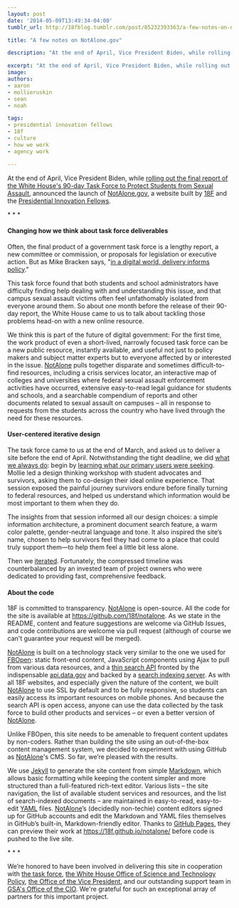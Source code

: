 ```yaml
---
layout: post
date: '2014-05-09T13:49:34-04:00'
tumblr_url: http://18fblog.tumblr.com/post/85232393363/a-few-notes-on-notalone-gov

title: "A few notes on NotAlone.gov"

description: "At the end of April, Vice President Biden, while rolling out the final report of the White House's 90-day Task Force to Protect Students from Sexual Assault, announced the launch of NotAlone.gov, a website built by 18F and the Presidential Innovation Fellows."

excerpt: "At the end of April, Vice President Biden, while rolling out the final report of the White House's 90-day Task Force to Protect Students from Sexual Assault, announced the launch of NotAlone.gov, a website built by 18F and the Presidential Innovation Fellows."
image:
authors:
- aaron
- mollieruskin
- sean
- noah

tags:
- presidential innovation fellows
- 18f
- culture
- how we work
- agency work

---
```


At the end of April, Vice President Biden, while [rolling out the final
report of the White House's 90-day Task Force to Protect Students from
Sexual
Assault](https://obamawhitehouse.archives.gov/photos-and-video/video/2014/04/29/vice-president-biden-speaks-preventing-campus-sexual-assault),
announced the launch of [NotAlone.gov](https://www.notalone.gov/), a
website built by [18F](https://18f.gsa.gov/) and the [Presidential
Innovation Fellows](https://obamawhitehouse.archives.gov/innovationfellows).

\* \* \*

#### Changing how we think about task force deliverables

Often, the final product of a government task force is a lengthy report,
a new committee or commission, or proposals for legislation or executive
action. But as Mike Bracken says, "[in a digital world, delivery informs
policy](http://mikebracken.com/blog/the-strategy-is-delivery-again/)."

This task force found that both students and school administrators have
difficulty finding help dealing with and understanding this issue, and
that campus sexual assault victims often feel unfathomably isolated from
everyone around them. So about one month before the release of their
90-day report, the White House came to us to talk about tackling those
problems head-on with a new online resource.

We think this is part of the future of digital government: For the first
time, the work product of even a short-lived, narrowly focused task
force can be a new public resource, instantly available, and useful not
just to policy makers and subject matter experts but to everyone
affected by or interested in the issue.
[NotAlone](https://www.notalone.gov/) pulls together disparate and
sometimes difficult-to-find resources, including a crisis services
locator, an interactive map of colleges and universities where federal
sexual assault enforcement activities have occurred, extensive
easy-to-read legal guidance for students and schools, and a searchable
compendium of reports and other documents related to sexual assault on
campuses – all in response to requests from the students across the
country who have lived through the need for these resources.

#### User-centered iterative design

The task force came to us at the end of March, and asked us to deliver a
site before the end of April. Notwithstanding the tight deadline, we did
[what we always
do](https://18f.gsa.gov/18f/team/culture/2014/03/19/hello-world-we-are-18f/):
begin by [learning what our primary users were
seeking](https://en.wikipedia.org/wiki/User-centered_design). Mollie led
a design thinking workshop with student advocates and survivors, asking
them to co-design their ideal online experience. That session exposed
the painful journey survivors endure before finally turning to federal
resources, and helped us understand which information would be most
important to them when they do.

The insights from that session informed all our design choices: a simple
information architecture, a prominent document search feature, a warm
color palette, gender-neutral language and tone. It also inspired the
site’s name, chosen to help survivors feel they had come to a place that
could truly support them—to help them feel a little bit less alone.

Then we [iterated](https://en.wikipedia.org/wiki/Iterative_design).
Fortunately, the compressed timeline was counterbalanced by an invested
team of project owners who were dedicated to providing fast,
comprehensive feedback.

#### About the code

18F is committed to transparency. [NotAlone](https://www.notalone.gov/)
is open-source. All the code for the site is available at
<https://github.com/18f/notalone>. As we state in the README, content
and feature suggestions are welcome via GitHub Issues, and code
contributions are welcome via pull request (although of course we can't
guarantee your request will be merged).

[NotAlone](https://www.notalone.gov/) is built on a technology stack
very similar to the one we used for [FBOpen](https://fbopen.gsa.gov/):
static front-end content, JavaScript components using Ajax to pull from
various data resources, and a [thin search
API](https://github.com/18f/beckley) fronted by the indispensable
[api.data.gov](https://api.data.gov/) and backed by a [search indexing
server](http://elasticsearch.org/). As with all 18F websites, and
especially given the nature of the content, we built
[NotAlone](https://www.notalone.gov/) to use SSL by default and to be
fully responsive, so students can easily access its important resources
on mobile phones. And because the search API is open access, anyone can
use the data collected by the task force to build other products and
services – or even a better version of
[NotAlone](https://www.notalone.gov/).

Unlike FBOpen, this site needs to be amenable to frequent content
updates by non-coders. Rather than building the site using an
out-of-the-box content management system, we decided to experiment with
using GitHub as [NotAlone](https://www.notalone.gov/)'s CMS. So far,
we’re pleased with the results.

We use [Jekyll](http://jekyllrb.com/) to generate the site content from
simple
[Markdown](https://help.github.com/articles/github-flavored-markdown),
which allows basic formatting while keeping the content simpler and more
structured than a full-featured rich-text editor. Various lists – the
site navigation, the list of available student services and resources,
and the list of search-indexed documents – are maintained in
easy-to-read, easy-to-edit [YAML](https://en.wikipedia.org/wiki/YAML)
files. [NotAlone](https://www.notalone.gov/)’s (decidedly non-techie)
content editors signed up for GitHub accounts and edit the Markdown and
YAML files themselves in GitHub’s built-in, Markdown-friendly editor.
Thanks to [GitHub Pages](https://pages.github.com/), they can preview
their work at <https://18f.github.io/notalone/> before code is pushed to
the live site.

\* \* \*

We’re honored to have been involved in delivering this site in
cooperation with [the task force](https://obamawhitehouse.archives.gov/1is2many/),
[the White House Office of Science and Technology
Policy](https://obamawhitehouse.archives.gov/administration/eop/ostp), [the Office
of the Vice
President](https://obamawhitehouse.archives.gov/administration/vice-president-biden/),
and our outstanding support team in [GSA's Office of the
CIO](http://www.gsa.gov/portal/category/21404). We're grateful for such
an exceptional array of partners for this important project.
